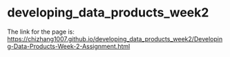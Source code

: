 # developing_data_products_week2
The link for the page is:
https://chizhang1007.github.io/developing_data_products_week2/Developing-Data-Products-Week-2-Assignment.html
